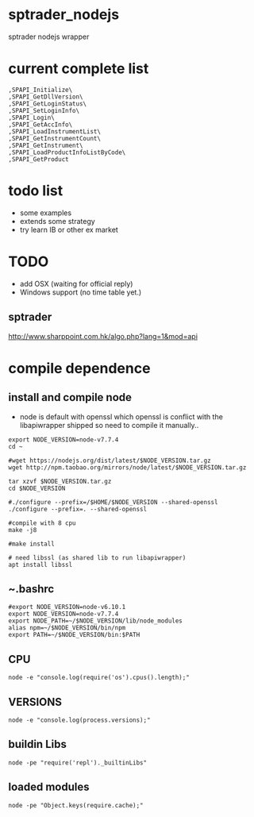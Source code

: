 # sptrader_nodejs

sptrader nodejs wrapper

# current complete list

```
,SPAPI_Initialize\
,SPAPI_GetDllVersion\
,SPAPI_GetLoginStatus\
,SPAPI_SetLoginInfo\
,SPAPI_Login\
,SPAPI_GetAccInfo\
,SPAPI_LoadInstrumentList\
,SPAPI_GetInstrumentCount\
,SPAPI_GetInstrument\
,SPAPI_LoadProductInfoListByCode\
,SPAPI_GetProduct
```

# todo list

* some examples
* extends some strategy
* try learn IB or other ex market

# TODO

* add OSX (waiting for official reply)
* Windows support (no time table yet.)

## sptrader

http://www.sharppoint.com.hk/algo.php?lang=1&mod=api

# compile dependence

## install and compile node

* node is default with openssl which openssl is conflict with the libapiwrapper shipped so need to compile it manually..


```
export NODE_VERSION=node-v7.7.4
cd ~

#wget https://nodejs.org/dist/latest/$NODE_VERSION.tar.gz
wget http://npm.taobao.org/mirrors/node/latest/$NODE_VERSION.tar.gz

tar xzvf $NODE_VERSION.tar.gz
cd $NODE_VERSION

#./configure --prefix=/$HOME/$NODE_VERSION --shared-openssl
./configure --prefix=. --shared-openssl

#compile with 8 cpu
make -j8

#make install

# need libssl (as shared lib to run libapiwrapper)
apt install libssl
```

## ~.bashrc

```
#export NODE_VERSION=node-v6.10.1
export NODE_VERSION=node-v7.7.4
export NODE_PATH=~/$NODE_VERSION/lib/node_modules
alias npm=~/$NODE_VERSION/bin/npm
export PATH=~/$NODE_VERSION/bin:$PATH
```


## CPU

```
node -e "console.log(require('os').cpus().length);"
```

## VERSIONS

```
node -e "console.log(process.versions);"
```


## buildin Libs

```
node -pe "require('repl')._builtinLibs"
```


## loaded modules

```
node -pe "Object.keys(require.cache);"
```
